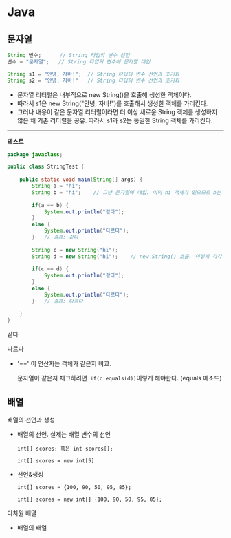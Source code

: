 # Java

## 문자열

```java
String 변수;		// String 타입의 변수 선언
변수 = "문자열";	  // String 타입의 변수에 문자열 대입
```

```java
String s1 = "안녕, 자바!";	// String 타입의 변수 선언과 초기화
String s2 = "안녕, 자바!"	// String 타입의 변수 선언과 초기화
```

* 문자열 리터럴은 내부적으로 new String()을 호출해 생성한 객체이다.
* 따라서 s1은 new String("안녕, 자바!")를 호출해서 생성한 객체를 가리킨다.
* 그러나 내용이 같은 문자열 리터럴이라면 더 이상 새로운 String 객체를 생성하지 않은 채 기존 리터럴을 공유. 따라서 s1과 s2는 동일한 String 객체를 가리킨다.

---

**테스트**

```java
package javaclass;

public class StringTest {
	
	public static void main(String[] args) {
		String a = "hi";
		String b = "hi";	// 그냥 문자열에 대입. 이미 hi 객체가 있으므로 b는 a와 같은 객체를 가리킨다.
		
		if(a == b) {
			System.out.println("같다");
		}
		else {
			System.out.println("다르다");
		}	// 결과: 같다
		
		String c = new String("hi");
		String d = new String("hi");	// new String() 호출. 이렇게 각각 호출해주면 다른 객체가 만들어진다.
		
		if(c == d) {
			System.out.println("같다");
		}
		else {
			System.out.println("다르다");
		}	// 결과: 다르다
		
	}
}
```

같다

다르다

* '==' 이 연산자는 객체가 같은지 비교.

  문자열이 같은지 체크하려면``` if(c.equals(d))```이렇게 해야한다. (equals 메소드)

## 배열

배열의 선언과 생성

- 배열의 선언. 실제는 배열 변수의 선언

  ```int[] scores; 혹은 int scores[];```

  ```int[] scores = new int[5]```

- 선언&생성

  ```int[] scores = {100, 90, 50, 95, 85};```

  ```int[] scores = new int[] {100, 90, 50, 95, 85};```

다차원 배열

* 배열의 배열

